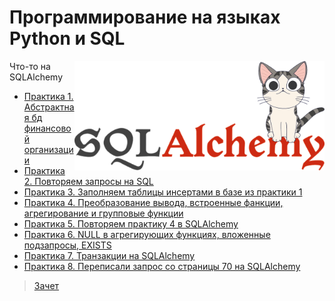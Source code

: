 # Программирование на языках Python и SQL

<img src="https://github.com/Cat-in-box/FA/blob/png/git%20pymysql.png" align="right" width=400 height=175/>

Что-то на SQLAlchemy

* [Практика 1. Абстрактная бд финансовой организации](https://github.com/Cat-in-box/FA/tree/master/2%20%D0%BA%D1%83%D1%80%D1%81/Python%20%26%20SQL/Pract%201)
* [Практика 2. Повторяем запросы на SQL](https://github.com/Cat-in-box/FA/tree/master/2%20%D0%BA%D1%83%D1%80%D1%81/Python%20%26%20SQL/Pract%202)
* [Практика 3. Заполняем таблицы инсертами в базе из практики 1](https://github.com/Cat-in-box/FA/tree/master/2%20%D0%BA%D1%83%D1%80%D1%81/Python%20%26%20SQL/Pract%203)
* [Практика 4. Преобразование вывода, встроенные фанкции, агрегирование и групповые функции](https://github.com/Cat-in-box/FA/tree/master/2%20%D0%BA%D1%83%D1%80%D1%81/Python%20%26%20SQL/Pract%204)
* [Практика 5. Повторяем практику 4 в SQLAlchemy](https://github.com/Cat-in-box/FA/tree/master/2%20%D0%BA%D1%83%D1%80%D1%81/Python%20%26%20SQL/Pract%205)
* [Практика 6. NULL в агрегирующих функциях, вложенные подзапросы, EXISTS](https://github.com/Cat-in-box/FA/tree/master/2%20%D0%BA%D1%83%D1%80%D1%81/Python%20%26%20SQL/Pract%206)
* [Практика 7. Транзакции на SQLAlchemy](https://github.com/Cat-in-box/FA/tree/master/2%20%D0%BA%D1%83%D1%80%D1%81/Python%20%26%20SQL/Pract%207)
* [Практика 8. Переписали запрос со страницы 70 на SQLAlchemy](https://github.com/Cat-in-box/FA/tree/master/2%20%D0%BA%D1%83%D1%80%D1%81/Python%20%26%20SQL/Pract%208)
> [Зачет](https://github.com/Cat-in-box/FA/tree/main/2%20%D0%BA%D1%83%D1%80%D1%81/Python%20%26%20SQL/%D0%97%D0%B0%D1%87%D0%B5%D1%82)
